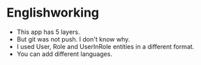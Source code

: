 # Englishworking
- This app has 5 layers. 
- But git was not push. I don't know why.
- I used User, Role and UserInRole entities in a different format. 
- You can add different languages.
